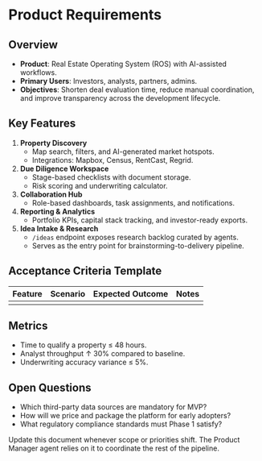 # Product Requirements

## Overview

- **Product**: Real Estate Operating System (ROS) with AI-assisted workflows.
- **Primary Users**: Investors, analysts, partners, admins.
- **Objectives**: Shorten deal evaluation time, reduce manual coordination, and improve transparency across the development lifecycle.

## Key Features

1. **Property Discovery**
   - Map search, filters, and AI-generated market hotspots.
   - Integrations: Mapbox, Census, RentCast, Regrid.
2. **Due Diligence Workspace**
   - Stage-based checklists with document storage.
   - Risk scoring and underwriting calculator.
3. **Collaboration Hub**
   - Role-based dashboards, task assignments, and notifications.
4. **Reporting & Analytics**
   - Portfolio KPIs, capital stack tracking, and investor-ready exports.
5. **Idea Intake & Research**
   - `/ideas` endpoint exposes research backlog curated by agents.
   - Serves as the entry point for brainstorming-to-delivery pipeline.

## Acceptance Criteria Template

| Feature | Scenario | Expected Outcome | Notes |
| ------- | -------- | ---------------- | ----- |
|         |          |                  |       |

## Metrics

- Time to qualify a property ≤ 48 hours.
- Analyst throughput ↑ 30% compared to baseline.
- Underwriting accuracy variance ≤ 5%.

## Open Questions

- Which third-party data sources are mandatory for MVP?
- How will we price and package the platform for early adopters?
- What regulatory compliance standards must Phase 1 satisfy?

Update this document whenever scope or priorities shift. The Product Manager agent relies on it to coordinate the rest of the pipeline.
